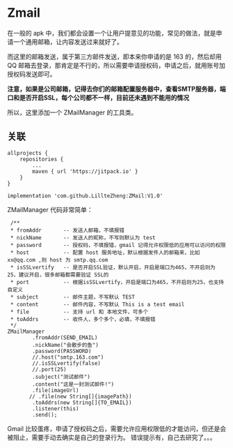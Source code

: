 # Zmail


在一般的 apk 中，我们都会设置一个让用户提意见的功能，常见的做法，就是申请一个通用邮箱，让内容发送过来就好了。

而这里的邮箱发送，属于第三方邮件发送，即本来你申请的是 163 的，然后却用 QQ 邮箱去登录，那肯定是不行的，所以需要申请授权码，申请之后，就用账号加授权码发送即可。

**注意，如果是公司邮箱，记得去你们的邮箱配置服务器中，查看SMTP服务器，端口和是否开启SSL，每个公司都不一样，目前还未遇到不能用的情况**

所以，这里添加一个 ZMailManager 的工具类。

## 关联
```
allprojects {
    repositories {
        ...
        maven { url 'https://jitpack.io' }
    }
}
```
```
implementation 'com.github.LillteZheng:ZMail:V1.0'
```
ZMailManager 代码非常简单：
```
 /**
 * fromAddr       -- 发送人邮箱，不填报错
 * nickName       -- 发送人的昵称，不写则默认为 test
 * password       -- 授权码，不填报错，gmail 记得允许权限低的应用可以访问的权限
 * host           -- 配置 host 服务地址，默认根据发件人的邮箱来，比如 xx@qq.com ,则 host 为 smtp.qq.com
 * isSSLvertify   -- 是否开启SSL验证，默认开启，开启是端口为465，不开启则为25，建议开启，很多邮箱都需要验证 SSL的
 * port           -- 根据isSSLvertify，开启是端口为465，不开启则为25，也支持自定义
 * subject        -- 邮件主题，不写默认 TEST
 * content        -- 邮件内容，不写默认 This is a test email
 * file           -- 支持 url 和 本地文件，可多个
 * toAddrs        -- 收件人，多个多个，必填，不填报错
 */
ZMailManager
        .fromAddr(SEND_EMAIL)
        .nickName("会散步的鱼")
        .password(PASSWORD)
        //.host("smtp.163.com")
        //.isSSLvertify(false)
        //.port(25)
        .subject("测试邮件")
        .content("这是一封测试邮件!")
        .file(imageUrl)
       // .file(new String[]{imagePath})
        .toAddrs(new String[]{TO_EMAIL})
        .listener(this)
        .send();
```

Gmail 比较蛋疼，申请了授权码之后，需要允许应用权限低的才能访问，但还是会被阻止，需要手动去确实是自己的登录行为。
错误提示有，自己去研究了。。。
